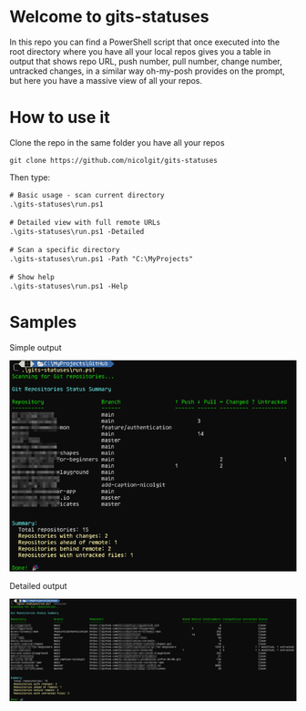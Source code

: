 # Welcome to gits-statuses
In this repo you can find a PowerShell script that once executed into the root directory where you have all your local repos
gives you a table in output that shows repo URL, push number, pull number, change number, untracked changes, in a similar way oh-my-posh provides on the
prompt, but here you have a massive view of all your repos.

# How to use it

Clone the repo in the same folder you have all your repos

```
git clone https://github.com/nicolgit/gits-statuses  
```

Then type:

```
# Basic usage - scan current directory
.\gits-statuses\run.ps1

# Detailed view with full remote URLs
.\gits-statuses\run.ps1 -Detailed

# Scan a specific directory
.\gits-statuses\run.ps1 -Path "C:\MyProjects"

# Show help
.\gits-statuses\run.ps1 -Help
```

# Samples
Simple output

![simple mode](simple.png)

Detailed output

![detailed mode](detailed.png)